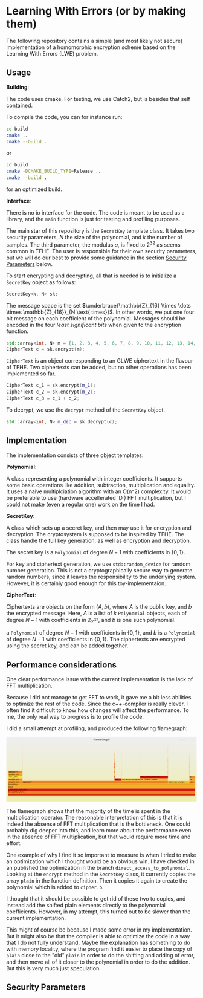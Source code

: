 Learning With Errors (or by making them)
========================================

The following repository contains a simple (and most likely not secure) implementation of a homomorphic encryption scheme based on the Learning With Errors (LWE) problem.

Usage
-----

**Building**:

The code uses cmake. For testing, we use Catch2, but is besides that self contained.

To compile the code, you can for instance run:

```bash
cd build
cmake ..
cmake --build .
```
or
```bash
cd build
cmake -DCMAKE_BUILD_TYPE=Release ..
cmake --build .
```
for an optimized build.

**Interface**:

There is no io interface for the code. The code is meant to be used as a library, and the `main` function is just for testing and profiling purposes.

The main star of this repository is the `SecretKey` template class. It takes two security parameters, $N$ the size of the polynomial, and $k$ the number of samples. The third parameter, the modulus $q$, is fixed to $2^{32}$ as seems common in TFHE. The user is responsible for their own security parameters, but we will do our best to provide some guidance in the section [Security Parameters](#security-parameters) below.

To start encrypting and decrypting, all that is needed is to initialize a `SecretKey` object as follows:

```cpp
SecretKey<k, N> sk;
```

The message space is the set $\underbrace{\mathbb{Z}_{16} \times \dots \times \mathbb{Z}_{16}}_{N \text{ times}}$. In other words, we put one four bit message on each coefficient of the polynomial. Messages should be encoded in the four *least significant bits* when given to the encryption function.

```cpp
std::array<int, N> m = {1, 2, 3, 4, 5, 6, 7, 8, 9, 10, 11, 12, 13, 14, 15, 0};
CipherText c = sk.encrypt(m);
```

`CipherText` is an object corresponding to an GLWE ciphertext in the flavour of TFHE. Two ciphertexts can be added, but no other operations has been implemented so far.

```cpp
CipherText c_1 = sk.encrypt(m_1);
CipherText c_2 = sk.encrypt(m_2);
CipherText c_3 = c_1 + c_2;
```
To decrypt, we use the `decrypt` method of the `SecretKey` object.

```cpp
std::array<int, N> m_dec = sk.decrypt(c);
```


Implementation
--------------

The implementation consists of three object templates:

**Polynomial**:

A class representing a polynomial with integer coefficients. It supports some basic operations like addition, subtraction, multiplication and equality. It uses a naive multiplciation algorithm with an O(n^2) complexity. It would be preferable to use (hardware accellerated :D ) FFT multiplication, but I could not make (even a regular one) work on the time I had.

**SecretKey**:

A class which sets up a secret key, and then may use it for encryption and decryption. The cryptosystem is supposed to be inspired by TFHE. The class handle the full key generation, as well as encryption and decryption.

The secret key is a `Polynomial` of degree $N-1$ with coefficients in $\{0,1\}$. 

For key and ciphertext generation, we use `std::random_device` for random number generation. This is not a cryptographically secure way to generate random numbers, since it leaves the responsibility to the underlying system. However, it is certainly good enough for this toy-implementaion.

**CipherText**:

Ciphertexts are objects on the form $(A, b)$, where $A$ is the public key, and $b$ the encrypted message. Here, $A$ is a list of $k$ `Polynomial` objects, each of degree $N-1$ with coefficients in $\mathbb{Z}_{2^{32}}$, and $b$ is one such polynomial.

 a `Polynomial` of degree $N-1$ with coefficients in $\{0,1\}$, and $b$ is a `Polynomial` of degree $N-1$ with coefficients in $\{0,1\}$. The ciphertexts are encrypted using the secret key, and can be added together.

Performance considerations
--------------------------

One clear performance issue with the current implementation is the lack of FFT multiplication. 

Because I did not manage to get FFT to work, it gave me a bit less abilities to optimize the rest of the code. Since the c++-compiler is really clever, I often find it difficult to know how changes will affect the performance. To me, the only real way to progress is to profile the code.

I did a small attempt at profiling, and produced the following flamegraph:

![Flamegraph](flamegraph_tfhe.svg)

The flamegraph shows that the majority of the time is spent in the multiplication operator. The reasonable interpretation of this is that it is indeed the absense of FFT multiplication that is the bottleneck. One could probably dig deeper into this, and learn more about the performance even in the absence of FFT multiplication, but that would require more time and effort.

One example of why I find it so important to measure is when I tried to make an optimization which I thought would be an obvious win. I have checked in an published the optimization in the branch `direct_access_to_polynomial`. Looking at the `encrypt` method in the `SecretKey` class, it currently copies the array `plain` in the function definition. Then it copies it again to create the polynomial which is added to `cipher.b`.

I thought that it should be possible to get rid of these two to copies, and instead add the shifted plain elements directly to the polynomial coefficients. However, in my attempt, this turned out to be slower than the current implementation.

This might of course be because I made some error in my implementation. But it might also be that the compiler is able to optimize the code in a way that I do not fully understand. Maybe the explanation has something to do with memory locality, where the program find it easier to place the copy of `plain` close to the "old" `plain` in order to do the shifting and adding of error, and then move all of it closer to the polynomial in order to do the addition. But this is very much just speculation.


Security Parameters
-------------------